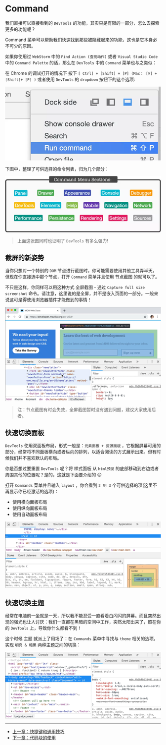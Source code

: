 # Command

我们直接可以直接看到的 `DevTools` 的功能，其实只是有限的一部分，怎么去探索更多的功能呢？

Command 菜单可以帮助我们快速找到那些被隐藏起来的功能，这也是它本身必不可少的原因。

如果你使用过 `WebStorm` 中的 `Find Action (查找动作)` 或者 `Visual Studio Code` 中的 `Command Palette` 的话，那么在 `DevTools` 中的 `Command` 菜单也与之类似：

在 Chrome 的调试打开的情况下 按下 `[ Ctrl] + [Shift] + [P] (Mac： [⌘] + [Shift]+ [P] )` 或者使用 `DevTools` 的 `dropdown` 按钮下的这个选项:


![](./assets/common/dock.png)

下图中，整理了可供选择的命令列表，归为几个部分：

![menu](./assets/common/menu.png)

> 上面这张图同时也证明了 `DevTools` 有多么强力!


## 截屏的新姿势

当你只想对一个特别的 `DOM` 节点进行截图时，你可能需要使用其他工具弄半天，但现在你直接选中那个节点，打开 `Command` 菜单并且使用 节点截图 的就可以了。

不只是这样，你同样可以用这种方式 全屏截图 - 通过 `Capture full size screenshot` 命令。请注意，这里说的是全屏，并不是嵌入页面的一部分。一般来说这可是得使用浏览器插件才能做到的事情！

![screenshot](./assets/common/screenshot.gif)

> 注：节点截图有时会失效，全屏截图暂时没有遇到问题，建议大家使用后者。

## 快速切换面板
`DevTools` 使用双面板布局，形式一般是：`元素面板 + 资源面板` ，它根据屏幕可用的部分，经常将不同面板横向或者纵向的排列，以适合阅读的方式展示出来。但有时候我们并不喜欢默认的布局。

你是否想过要重置 `DevTools` 呢？将 样式面板 从 `html预览` 的底部移动到右边或者周围其他的位置呢？是的，这就是下面要介绍的 😉

打开 `Commands` 菜单并且输入 `layout` ，你会看到 `2 到 3` 个可供选择的项(这里不再显示你已经激活的选项)：

- 使用横向面板布局
- 使用纵向面板布局
- 使用自动面板布局

![panel](./assets/common/panel.gif)


## 快速切换主题
经常在电脑前一坐就是一天，所以我不能忍受一直看着白闪闪的屏幕。而且突然出现的强光也让人讨厌：我们一直都在黑暗的空间中工作，突然太阳出来了，照在你的 `DevTools` 上，导致你什么都看不到！

这个时候 主题 就派上了用场了：在 `Commands` 菜单中寻找与 `theme` 相关的选项，实现 `明亮 & 暗黑` 两种主题之间的切换：

![theme](./assets/common/theme.gif)


---

- [上一章：快捷键和通用技巧](shortcuts_skills.md)
- [下一章：代码块的使用](snippets.md)
